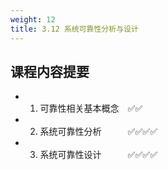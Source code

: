 ```yaml
---
weight: 12
title: 3.12 系统可靠性分析与设计
---
```

## 课程内容提要
- 1. 可靠性相关基本概念&emsp;✅✅
- 2. 系统可靠性分析&emsp;&emsp;&emsp;✅✅✅✅
- 3. 系统可靠性设计&emsp;&emsp;&emsp;✅✅✅✅